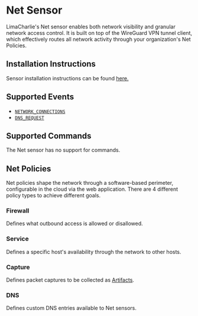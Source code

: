 # Net Sensor

LimaCharlie's Net sensor enables both network visibility and granular network access control. It is built on top of the WireGuard VPN tunnel client, which effectively routes all network activity through your organization's Net Policies.

## Installation Instructions

Sensor installation instructions can be found [here.](https://doc.limacharlie.io/docs/documentation/ZG9jOjU4NjkzNDA-lima-charlie-net-secure-access-service-edge-sase) 

## Supported Events

* [`NETWORK_CONNECTIONS`](../events.md#network_connections)
* [`DNS_REQUEST`](../events.md#dns_request)

## Supported Commands

The Net sensor has no support for commands.

## Net Policies

Net policies shape the network through a software-based perimeter, configurable in the cloud via the web application. There are 4 different policy types to achieve different goals. 

### Firewall

Defines what outbound access is allowed or disallowed.

### Service

Defines a specific host's availability through the network to other hosts.

### Capture

Defines packet captures to be collected as [Artifacts](../external_logs.md).

### DNS

Defines custom DNS entries available to Net sensors.
